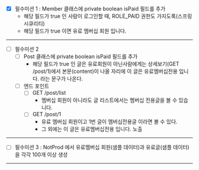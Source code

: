 
- [x]  필수미션 1 :  Member 클래스에 private boolean isPaid 필드를 추가
   - 해당 필드가 true 인 사람이 로그인할 때, ROLE_PAID 권한도 가지도록(스프링 시큐리티)
   - 해당 필드가 true 이면 유료 멤버십 회원 입니다.
<hr>

- [ ] 필수미션 2  
  - [ ] Post 클래스에 private boolean isPaid 필드를 추가
     - 해당 필드가 true 인 글은 유료회원이 아닌사람에게는 상세보기(GET /post/1)에서 본문(content)이 나올 자리에 이 글은 유료멤버십전용 입니다. 라는 문구가 나온다.
  - [ ] 엔드 포인트
    - [ ] GET /post/list
      - 멤버십 회원이 아니라도 글 리스트에서는 멤버십 전용글을 볼 수 있습니다.
    - [ ] GET /post/1
      - 유료 멤버십 회원이고 1번 글이 멤버십전용글 이라면 볼 수 있다.
      - 그 외에는 이 글은 유료멤버십전용 입니다. 노출
<hr>

- [ ] 필수미션 3 : NotProd 에서 유료멤버십 회원(샘플 데이터)과 유료글(샘플 데이터)을 각각 100개 이상 생성
<hr>
